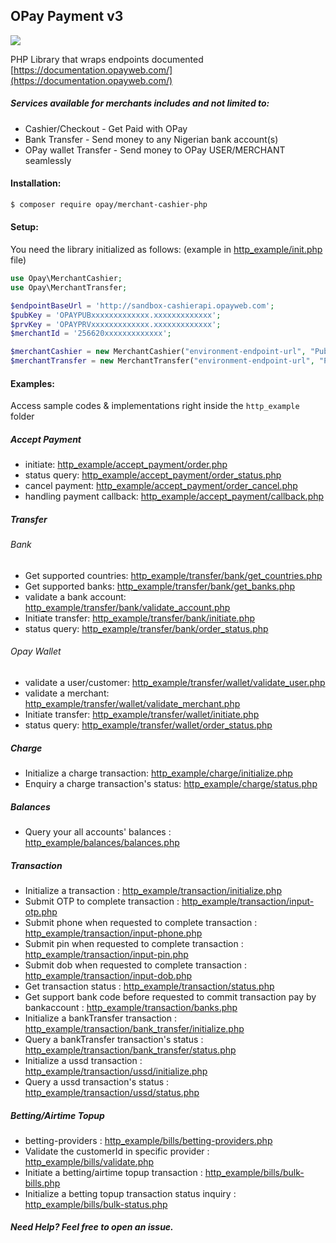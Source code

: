 ## OPay Payment v3

![](https://github.com/actions/opay-merchant-cashier-php/workflows/.github/workflows/php.yml/badge.svg)

PHP Library that wraps endpoints documented [https://documentation.opayweb.com/](https://documentation.opayweb.com/)

##### Services available for merchants includes and not limited to:
- Cashier/Checkout - Get Paid with OPay
- Bank Transfer - Send money to any Nigerian bank account(s)
- OPay wallet Transfer - Send money to OPay USER/MERCHANT seamlessly

#### Installation:
```sh
$ composer require opay/merchant-cashier-php
```

#### Setup:
You need the library initialized as follows: (example in [http_example/init.php](http_example/init.php) file)
```php
use Opay\MerchantCashier;
use Opay\MerchantTransfer;

$endpointBaseUrl = 'http://sandbox-cashierapi.opayweb.com';
$pubKey = 'OPAYPUBxxxxxxxxxxxxx.xxxxxxxxxxxxx';
$prvKey = 'OPAYPRVxxxxxxxxxxxxx.xxxxxxxxxxxxx';
$merchantId = '256620xxxxxxxxxxxxx';

$merchantCashier = new MerchantCashier("environment-endpoint-url", "Public_Key", "Private_Key",   "your-merchant-id");
$merchantTransfer = new MerchantTransfer("environment-endpoint-url", "Public_Key", "Private_Key",   "your-merchant-id");
```
#### Examples:
Access sample codes & implementations right inside the `http_example` folder

##### Accept Payment
- initiate: [http_example/accept_payment/order.php](http_example/accept_payment/order.php)
- status query: [http_example/accept_payment/order_status.php](http_example/accept_payment/order_status.php)
- cancel payment: [http_example/accept_payment/order_cancel.php](http_example/accept_payment/order_cancel.php)
- handling payment callback: [http_example/accept_payment/callback.php](http_example/accept_payment/callback.php)

##### Transfer
###### Bank
- Get supported countries: [http_example/transfer/bank/get_countries.php](http_example/transfer/bank/get_countries.php)
- Get supported banks: [http_example/transfer/bank/get_banks.php](http_example/transfer/bank/get_banks.php)
- validate a bank account: [http_example/transfer/bank/validate_account.php](http_example/transfer/bank/validate_account.php)
- Initiate transfer: [http_example/transfer/bank/initiate.php](http_example/transfer/bank/initiate.php)
- status query: [http_example/transfer/bank/order_status.php](http_example/transfer/bank/order_status.php)

###### Opay Wallet
- validate a user/customer: [http_example/transfer/wallet/validate_user.php](http_example/transfer/wallet/validate_user.php)
- validate a merchant: [http_example/transfer/wallet/validate_merchant.php](http_example/transfer/wallet/validate_merchant.php)
- Initiate transfer: [http_example/transfer/wallet/initiate.php](http_example/transfer/wallet/initiate.php)
- status query: [http_example/transfer/wallet/order_status.php](http_example/transfer/wallet/order_status.php)

##### Charge
- Initialize a charge transaction: [http_example/charge/initialize.php](http_example/charge/initialize.php)
- Enquiry a charge transaction's status: [http_example/charge/status.php](http_example/charge/status.php)

##### Balances
- Query your all accounts' balances : [http_example/balances/balances.php](http_example/balances/balances.php)

##### Transaction
- Initialize a transaction : [http_example/transaction/initialize.php](http_example/transaction/initialize.php)
- Submit OTP to complete transaction : [http_example/transaction/input-otp.php](http_example/transaction/input-otp.php)
- Submit phone when requested to complete transaction : [http_example/transaction/input-phone.php](http_example/transaction/input-phone.php)
- Submit pin when requested to complete transaction : [http_example/transaction/input-pin.php](http_example/transaction/input-pin.php)
- Submit dob when requested to complete transaction : [http_example/transaction/input-dob.php](http_example/transaction/input-dob.php)
- Get transaction status : [http_example/transaction/status.php](http_example/transaction/status.php)
- Get support bank code before requested to commit transaction pay by bankaccount : [http_example/transaction/banks.php](http_example/transaction/status.php)
- Initialize a bankTransfer transaction : [http_example/transaction/bank_transfer/initialize.php](http_example/transaction/bank_transfer/initialize.php)
- Query a bankTransfer transaction's status : [http_example/transaction/bank_transfer/status.php](http_example/transaction/bank_transfer/status.php)
- Initialize a ussd transaction : [http_example/transaction/ussd/initialize.php](http_example/transaction/ussd/initialize.php)
- Query a ussd transaction's status : [http_example/transaction/ussd/status.php](http_example/transaction/ussd/status.php)

##### Betting/Airtime Topup
- betting-providers : [http_example/bills/betting-providers.php](http_example/bills/betting-providers.php)
- Validate the customerId in specific provider : [http_example/bills/validate.php](http_example/bills/validate.php)
- Initiate a betting/airtime topup transaction : [http_example/bills/bulk-bills.php](http_example/bills/bulk-bills.php)
- Initialize a betting topup transaction status inquiry : [http_example/bills/bulk-status.php](http_example/bills/bulk-status.php)



##### Need Help? Feel free to open an issue.